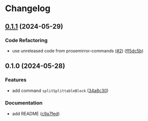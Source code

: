 # Changelog

## [0.1.1](https://github.com/ocavue/prosemirror-splittable/compare/v0.1.0...v0.1.1) (2024-05-29)


### Code Refactoring

* use unreleased code from prosemirror-commands ([#2](https://github.com/ocavue/prosemirror-splittable/issues/2)) ([ff5dc5b](https://github.com/ocavue/prosemirror-splittable/commit/ff5dc5bd619725faf648e2e12697facbf72ed31e))

## 0.1.0 (2024-05-28)


### Features

* add command `splitSplittableBlock` ([34a8c30](https://github.com/ocavue/prosemirror-splittable/commit/34a8c30060569ef5aa4c8a4030d06d933aea947c))


### Documentation

* add README ([c9a7fed](https://github.com/ocavue/prosemirror-splittable/commit/c9a7fed2b32512b4b8afed012c33e2b5bb3b1a79))
